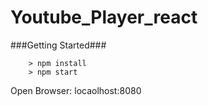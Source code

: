 # Youtube_Player_react

###Getting Started###

```
	> npm install
	> npm start
```
Open Browser: locaolhost:8080
